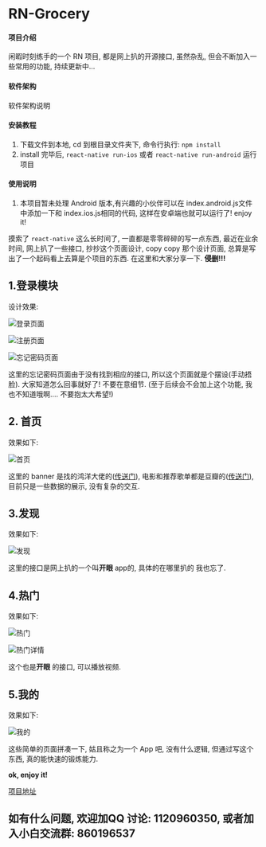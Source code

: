 # RN-Grocery

#### 项目介绍
闲暇时刻练手的一个 RN 项目, 都是网上扒的开源接口, 虽然杂乱, 但会不断加入一些常用的功能, 持续更新中...

#### 软件架构
软件架构说明


#### 安装教程

1. 下载文件到本地, cd 到根目录文件夹下, 命令行执行: `npm install`
2. install 完毕后, `react-native run-ios` 或者 `react-native run-android` 运行项目

#### 使用说明

1. 本项目暂未处理 Android 版本,有兴趣的小伙伴可以在 index.android.js文件中添加一下和 index.ios.js相同的代码, 这样在安卓端也就可以运行了! enjoy it!



摸索了 `react-native` 这么长时间了, 一直都是零零碎碎的写一点东西, 最近在业余时间, 网上扒了一些接口,  抄抄这个页面设计, copy copy 那个设计页面, 总算是写出了一个起码看上去算是个项目的东西. 在这里和大家分享一下. **侵删!!!**

## 1.登录模块 ##

设计效果:

![登录页面](https://github.com/ZJQian/RN-Grocery/blob/master/screenshot/QQ20180823-105059.png)  

![注册页面](https://github.com/ZJQian/RN-Grocery/blob/master/screenshot/QQ20180823-105212.png)  

![忘记密码页面 ](https://github.com/ZJQian/RN-Grocery/blob/master/screenshot/QQ20180823-105237.png)


这里的忘记密码页面由于没有找到相应的接口, 所以这个页面就是个摆设(手动捂脸). 大家知道怎么回事就好了! 不要在意细节. (至于后续会不会加上这个功能, 我也不知道哦啊.... 不要抱太大希望!)

## 2. 首页 ##

效果如下: 

![首页](https://github.com/ZJQian/RN-Grocery/blob/master/screenshot/QQ20180823-110315.png)

这里的 banner 是找的鸿洋大佬的([传送门](http://wanandroid.com/index)), 电影和推荐歌单都是豆瓣的([传送门](https://developers.douban.com/wiki/?title=api_v2)), 目前只是一些数据的展示, 没有复杂的交互.

## 3.发现 ##

效果如下:

![发现](https://github.com/ZJQian/RN-Grocery/blob/master/screenshot/QQ20180823-110920.png)

这里的接口是网上扒的一个叫**开眼** app的, 具体的在哪里扒的 我也忘了.

## 4.热门 ##

效果如下:

![热门](https://github.com/ZJQian/RN-Grocery/blob/master/screenshot/QQ20180823-111130.png)  

![热门详情](https://github.com/ZJQian/RN-Grocery/blob/master/screenshot/QQ20180823-111146.png)


这个也是**开眼** 的接口, 可以播放视频.

## 5.我的 ##

效果如下:

![我的](https://github.com/ZJQian/RN-Grocery/blob/master/screenshot/QQ20180823-111346.png)


这些简单的页面拼凑一下, 姑且称之为一个 App 吧, 没有什么逻辑, 但通过写这个东西, 真的能快速的锻炼能力. 

**ok, enjoy it!**



[项目地址](https://gitee.com/zjqian/RN-Grocery)




## 如有什么问题, 欢迎加QQ 讨论: 1120960350,   或者加入小白交流群: 860196537

